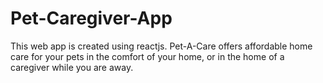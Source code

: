 # Pet-Caregiver-App
This web app is created using reactjs. Pet-A-Care offers affordable home care for your pets in the comfort of your home, or in the home of a caregiver while you are away.
